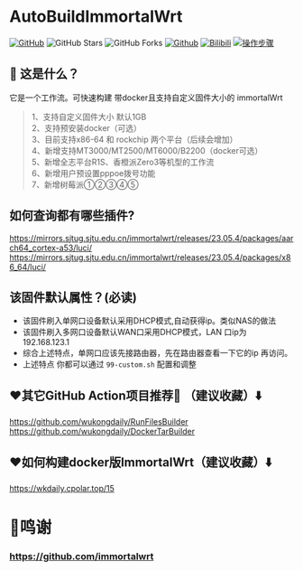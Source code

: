 # AutoBuildImmortalWrt
[![GitHub](https://img.shields.io/github/license/wukongdaily/AutoBuildImmortalWrt.svg?label=LICENSE&logo=github&logoColor=%20)](https://github.com/wukongdaily/AutoBuildImmortalWrt/blob/master/LICENSE)
![GitHub Stars](https://img.shields.io/github/stars/wukongdaily/AutoBuildImmortalWrt.svg?style=flat&logo=appveyor&label=Stars&logo=github)
![GitHub Forks](https://img.shields.io/github/forks/wukongdaily/AutoBuildImmortalWrt.svg?style=flat&logo=appveyor&label=Forks&logo=github) [![Github](https://img.shields.io/badge/RELEASE:AutoBuildImmortalWrt-123456?logo=github&logoColor=fff&labelColor=green&style=flat)](https://github.com/wukongdaily/AutoBuildImmortalWrt/releases) [![Bilibili](https://img.shields.io/badge/Bilibili-123456?logo=bilibili&logoColor=fff&labelColor=fb7299)](https://www.bilibili.com/video/BV1EG6VYCER3) [![操作步骤](https://img.shields.io/badge/YouTube-123456?logo=youtube&labelColor=ff0000)](https://youtu.be/xIVtUwZR6U0)

## 🤔 这是什么？
它是一个工作流。可快速构建 带docker且支持自定义固件大小的 immortalWrt
> 1、支持自定义固件大小 默认1GB <br>
> 2、支持预安装docker（可选）<br>
> 3、目前支持x86-64 和 rockchip 两个平台（后续会增加）<br>
> 4、新增支持MT3000/MT2500/MT6000/B2200（docker可选）<br>
> 5、新增全志平台R1S、香橙派Zero3等机型的工作流<br>
> 6、新增用户预设置pppoe拨号功能<br>
> 7、新增树莓派①②③④⑤<br>
## 如何查询都有哪些插件?
https://mirrors.sjtug.sjtu.edu.cn/immortalwrt/releases/23.05.4/packages/aarch64_cortex-a53/luci/ <br>
https://mirrors.sjtug.sjtu.edu.cn/immortalwrt/releases/23.05.4/packages/x86_64/luci/ 

## 该固件默认属性？(必读)
- 该固件刷入单网口设备默认采用DHCP模式,自动获得ip。类似NAS的做法
- 该固件刷入多网口设备默认WAN口采用DHCP模式，LAN 口ip为 192.168.123.1
- 综合上述特点，单网口应该先接路由器，先在路由器查看一下它的ip 再访问。
- 上述特点 你都可以通过 `99-custom.sh` 配置和调整

## ❤️其它GitHub Action项目推荐🌟 （建议收藏）⬇️
https://github.com/wukongdaily/RunFilesBuilder<br>
https://github.com/wukongdaily/DockerTarBuilder

## ❤️如何构建docker版ImmortalWrt（建议收藏）⬇️
https://wkdaily.cpolar.top/15
# 🌟鸣谢
### https://github.com/immortalwrt
